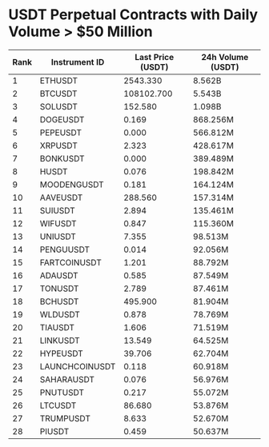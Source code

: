 # USDT Perpetual Contracts with Daily Volume > $50 Million

| Rank | Instrument ID | Last Price (USDT) | 24h Volume (USDT) |
|------|---------------|-------------------|-------------------|
| 1 | ETHUSDT | 2543.330 | 8.562B |
| 2 | BTCUSDT | 108102.700 | 5.543B |
| 3 | SOLUSDT | 152.580 | 1.098B |
| 4 | DOGEUSDT | 0.169 | 868.256M |
| 5 | PEPEUSDT | 0.000 | 566.812M |
| 6 | XRPUSDT | 2.323 | 428.617M |
| 7 | BONKUSDT | 0.000 | 389.489M |
| 8 | HUSDT | 0.076 | 198.842M |
| 9 | MOODENGUSDT | 0.181 | 164.124M |
| 10 | AAVEUSDT | 288.560 | 157.314M |
| 11 | SUIUSDT | 2.894 | 135.461M |
| 12 | WIFUSDT | 0.847 | 115.360M |
| 13 | UNIUSDT | 7.355 | 98.513M |
| 14 | PENGUUSDT | 0.014 | 92.056M |
| 15 | FARTCOINUSDT | 1.201 | 88.792M |
| 16 | ADAUSDT | 0.585 | 87.549M |
| 17 | TONUSDT | 2.789 | 87.461M |
| 18 | BCHUSDT | 495.900 | 81.904M |
| 19 | WLDUSDT | 0.878 | 78.769M |
| 20 | TIAUSDT | 1.606 | 71.519M |
| 21 | LINKUSDT | 13.549 | 64.525M |
| 22 | HYPEUSDT | 39.706 | 62.704M |
| 23 | LAUNCHCOINUSDT | 0.118 | 60.918M |
| 24 | SAHARAUSDT | 0.076 | 56.976M |
| 25 | PNUTUSDT | 0.217 | 55.072M |
| 26 | LTCUSDT | 86.680 | 53.876M |
| 27 | TRUMPUSDT | 8.633 | 52.670M |
| 28 | PIUSDT | 0.459 | 50.637M |
